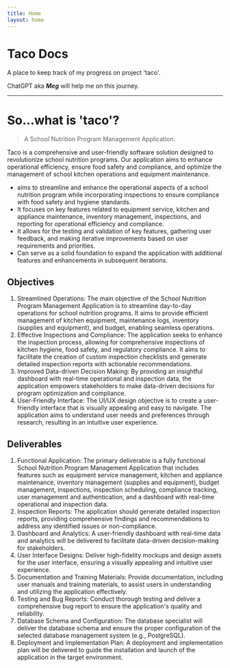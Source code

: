 ```yaml
---
title: Home
layout: home
---
```


# Taco Docs
A place to keep track of my progress on project 'taco'.

ChatGPT aka ***Meg*** will help me on this journey.

---

# So...what is 'taco'?

> A School Nutrition Program Management Application.

Taco is a comprehensive and user-friendly software solution designed to revolutionize school nutrition programs. Our application aims to enhance operational efficiency, ensure food safety and compliance, and optimize the management of school kitchen operations and equipment maintenance.
+ aims to streamline and enhance the operational aspects of a school nutrition program while incorporating inspections to ensure compliance with food safety and hygiene standards.
+ It focuses on key features related to equipment service, kitchen and appliance maintenance, inventory management, inspections, and reporting for operational efficiency and compliance.
+ It allows for the testing and validation of key features, gathering user feedback, and making iterative improvements based on user requirements and priorities.
+ Can serve as a solid foundation to expand the application with additional features and enhancements in subsequent iterations.

## Objectives

1. Streamlined Operations: The main objective of the School Nutrition Program Management Application is to streamline day-to-day operations for school nutrition programs. It aims to provide efficient management of kitchen equipment, maintenance logs, inventory (supplies and equipment), and budget, enabling seamless operations.
2. Effective Inspections and Compliance: The application seeks to enhance the inspection process, allowing for comprehensive inspections of kitchen hygiene, food safety, and regulatory compliance. It aims to facilitate the creation of custom inspection checklists and generate detailed inspection reports with actionable recommendations.
3. Improved Data-driven Decision Making: By providing an insightful dashboard with real-time operational and inspection data, the application empowers stakeholders to make data-driven decisions for program optimization and compliance.
4. User-Friendly Interface: The UI/UX design objective is to create a user-friendly interface that is visually appealing and easy to navigate. The application aims to understand user needs and preferences through research, resulting in an intuitive user experience.

## Deliverables

1. Functional Application: The primary deliverable is a fully functional School Nutrition Program Management Application that includes features such as equipment service management, kitchen and appliance maintenance, inventory management (supplies and equipment), budget management, inspections, inspection scheduling, compliance tracking, user management and authentication, and a dashboard with real-time operational and inspection data.
2. Inspection Reports: The application should generate detailed inspection reports, providing comprehensive findings and recommendations to address any identified issues or non-compliance.
3. Dashboard and Analytics: A user-friendly dashboard with real-time data and analytics will be delivered to facilitate data-driven decision-making for stakeholders.
4. User Interface Designs: Deliver high-fidelity mockups and design assets for the user interface, ensuring a visually appealing and intuitive user experience.
5. Documentation and Training Materials: Provide documentation, including user manuals and training materials, to assist users in understanding and utilizing the application effectively.
6. Testing and Bug Reports: Conduct thorough testing and deliver a comprehensive bug report to ensure the application's quality and reliability.
7. Database Schema and Configuration: The database specialist will deliver the database schema and ensure the proper configuration of the selected database management system (e.g., PostgreSQL).
8. Deployment and Implementation Plan: A deployment and implementation plan will be delivered to guide the installation and launch of the application in the target environment.
